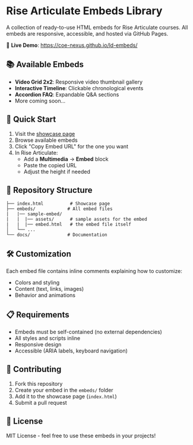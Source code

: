 # Rise Articulate Embeds Library

A collection of ready-to-use HTML embeds for Rise Articulate courses. All embeds are responsive, accessible, and hosted via GitHub Pages.

🔗 **Live Demo**: https://coe-nexus.github.io/ld-embeds/

## 📚 Available Embeds

- **Video Grid 2x2**: Responsive video thumbnail gallery
- **Interactive Timeline**: Clickable chronological events
- **Accordion FAQ**: Expandable Q&A sections
- More coming soon...

## 🚀 Quick Start

1. Visit the [showcase page](https://coe-nexus.github.io/ld-embeds/)
2. Browse available embeds
3. Click "Copy Embed URL" for the one you want
4. In Rise Articulate:
   - Add a **Multimedia** → **Embed** block
   - Paste the copied URL
   - Adjust the height if needed

## 📁 Repository Structure
```
├── index.html          # Showcase page
├── embeds/            # All embed files
|   |── sample-embed/
|   |  |── assets/      # sample assets for the embed
|   |  |── embed.html   # the embed file itself
│   └── ...
└── docs/              # Documentation
```

## 🛠️ Customization

Each embed file contains inline comments explaining how to customize:
- Colors and styling
- Content (text, links, images)
- Behavior and animations

## 📋 Requirements

- Embeds must be self-contained (no external dependencies)
- All styles and scripts inline
- Responsive design
- Accessible (ARIA labels, keyboard navigation)

## 🤝 Contributing

1. Fork this repository
2. Create your embed in the `embeds/` folder
3. Add it to the showcase page (`index.html`)
4. Submit a pull request

## 📄 License

MIT License - feel free to use these embeds in your projects!